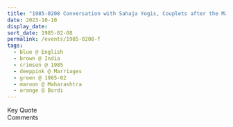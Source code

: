 ```yaml
---
title: "1985-0208 Conversation with Sahaja Yogis, Couplets after the Marriages Ceremony, Bordi, Maharashtra, India"
date: 2023-10-10
display_date: 
sort_date: 1985-02-08
permalink: /events/1985-0208-f
tags:
  - blue @ English
  - brown @ India
  - crimson @ 1985
  - deeppink @ Marriages
  - green @ 1985-02
  - maroon @ Maharashtra
  - orange @ Bordi
---
```


<wave-list>
  <list-title color="green" width="75">Key Quote</list-title>
  <list-item color="BlanchedAlmond"  width="200"></list-item>
  <list-item color="Lavender"></list-item>
  <list-item color="BlanchedAlmond"></list-item>
</wave-list>

<br>

<wave-list>
  <list-title color="green" width="75">Comments</list-title>
  <list-item color="BlanchedAlmond"  width="200"></list-item>
  <list-item color="Lavender"></list-item>
  <list-item color="BlanchedAlmond"></list-item>
</wave-list>